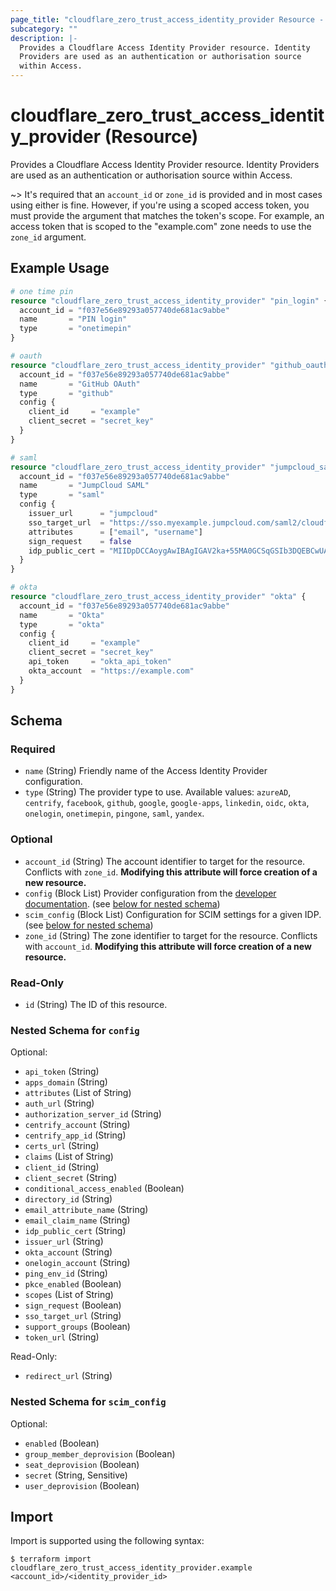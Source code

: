 ```yaml
---
page_title: "cloudflare_zero_trust_access_identity_provider Resource - Cloudflare"
subcategory: ""
description: |-
  Provides a Cloudflare Access Identity Provider resource. Identity
  Providers are used as an authentication or authorisation source
  within Access.
---
```


# cloudflare_zero_trust_access_identity_provider (Resource)

Provides a Cloudflare Access Identity Provider resource. Identity
Providers are used as an authentication or authorisation source
within Access.

~> It's required that an `account_id` or `zone_id` is provided and in
   most cases using either is fine. However, if you're using a scoped
   access token, you must provide the argument that matches the token's
   scope. For example, an access token that is scoped to the "example.com"
   zone needs to use the `zone_id` argument.

## Example Usage

```terraform
# one time pin
resource "cloudflare_zero_trust_access_identity_provider" "pin_login" {
  account_id = "f037e56e89293a057740de681ac9abbe"
  name       = "PIN login"
  type       = "onetimepin"
}

# oauth
resource "cloudflare_zero_trust_access_identity_provider" "github_oauth" {
  account_id = "f037e56e89293a057740de681ac9abbe"
  name       = "GitHub OAuth"
  type       = "github"
  config {
    client_id     = "example"
    client_secret = "secret_key"
  }
}

# saml
resource "cloudflare_zero_trust_access_identity_provider" "jumpcloud_saml" {
  account_id = "f037e56e89293a057740de681ac9abbe"
  name       = "JumpCloud SAML"
  type       = "saml"
  config {
    issuer_url      = "jumpcloud"
    sso_target_url  = "https://sso.myexample.jumpcloud.com/saml2/cloudflareaccess"
    attributes      = ["email", "username"]
    sign_request    = false
    idp_public_cert = "MIIDpDCCAoygAwIBAgIGAV2ka+55MA0GCSqGSIb3DQEBCwUAMIGSMQswCQ...GF/Q2/MHadws97cZg\nuTnQyuOqPuHbnN83d/2l1NSYKCbHt24o"
  }
}

# okta
resource "cloudflare_zero_trust_access_identity_provider" "okta" {
  account_id = "f037e56e89293a057740de681ac9abbe"
  name       = "Okta"
  type       = "okta"
  config {
    client_id     = "example"
    client_secret = "secret_key"
    api_token     = "okta_api_token"
    okta_account  = "https://example.com"
  }
}
```
<!-- schema generated by tfplugindocs -->
## Schema

### Required

- `name` (String) Friendly name of the Access Identity Provider configuration.
- `type` (String) The provider type to use. Available values: `azureAD`, `centrify`, `facebook`, `github`, `google`, `google-apps`, `linkedin`, `oidc`, `okta`, `onelogin`, `onetimepin`, `pingone`, `saml`, `yandex`.

### Optional

- `account_id` (String) The account identifier to target for the resource. Conflicts with `zone_id`. **Modifying this attribute will force creation of a new resource.**
- `config` (Block List) Provider configuration from the [developer documentation](https://developers.cloudflare.com/access/configuring-identity-providers/). (see [below for nested schema](#nestedblock--config))
- `scim_config` (Block List) Configuration for SCIM settings for a given IDP. (see [below for nested schema](#nestedblock--scim_config))
- `zone_id` (String) The zone identifier to target for the resource. Conflicts with `account_id`. **Modifying this attribute will force creation of a new resource.**

### Read-Only

- `id` (String) The ID of this resource.

<a id="nestedblock--config"></a>
### Nested Schema for `config`

Optional:

- `api_token` (String)
- `apps_domain` (String)
- `attributes` (List of String)
- `auth_url` (String)
- `authorization_server_id` (String)
- `centrify_account` (String)
- `centrify_app_id` (String)
- `certs_url` (String)
- `claims` (List of String)
- `client_id` (String)
- `client_secret` (String)
- `conditional_access_enabled` (Boolean)
- `directory_id` (String)
- `email_attribute_name` (String)
- `email_claim_name` (String)
- `idp_public_cert` (String)
- `issuer_url` (String)
- `okta_account` (String)
- `onelogin_account` (String)
- `ping_env_id` (String)
- `pkce_enabled` (Boolean)
- `scopes` (List of String)
- `sign_request` (Boolean)
- `sso_target_url` (String)
- `support_groups` (Boolean)
- `token_url` (String)

Read-Only:

- `redirect_url` (String)


<a id="nestedblock--scim_config"></a>
### Nested Schema for `scim_config`

Optional:

- `enabled` (Boolean)
- `group_member_deprovision` (Boolean)
- `seat_deprovision` (Boolean)
- `secret` (String, Sensitive)
- `user_deprovision` (Boolean)

## Import

Import is supported using the following syntax:

```shell
$ terraform import cloudflare_zero_trust_access_identity_provider.example <account_id>/<identity_provider_id>
```
